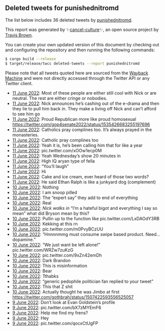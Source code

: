 ## Deleted tweets for punishednitromd

The list below includes 36 deleted tweets by
[punishednitromd](https://twitter.com/punishednitromd).



This report was generated by ✨[cancel-culture](https://github.com/travisbrown/cancel-culture)✨,
an open source project by [Travis Brown](https://twitter.com/travisbrown).

You can create your own updated version of this document by checking out and configuring the
repository and then running the following commands:

```bash
$ cargo build --release
$ target/release/twcc deleted-tweets --report punishednitromd
```

Please note that all tweets quoted here are sourced from the
[Wayback Machine](https://web.archive.org) and were not directly accessed through the Twitter API or
any Twitter client.

* [11 June 2022](https://web.archive.org/web/20220611062357/https://twitter.com/punishednitromd/status/1535508094310137856): Most of these people are either still cool with Nick or are neutral. The rest are either cringe or nobodies. <!--1535508094310137856-->
* [11 June 2022](https://web.archive.org/web/20220611061201/https://twitter.com/punishednitromd/status/1535504995684171776): Nick announces he’s cashing out of the e-drama and then they lie to pull him back in. They make a living off Nick and can’t afford to see him go <!--1535504995684171776-->
* [11 June 2022](https://web.archive.org/web/20220611035501/https://twitter.com/punishednitromd/status/1535470438003908613): Proud Republican more like proud homosexual https://twitter.com/gop4senate2022/status/1535426683255197696 <!--1535470438003908613-->
* [11 June 2022](https://web.archive.org/web/20220611035219/https://twitter.com/punishednitromd/status/1535469808678060032): Catholics pray complines too. It’s always prayed in the monasteries. <!--1535469808678060032-->
* [11 June 2022](https://web.archive.org/web/20220611035031/https://twitter.com/punishednitromd/status/1535469436160860161): Catholic pray complines too <!--1535469436160860161-->
* [11 June 2022](https://web.archive.org/web/20220611031223/https://twitter.com/punishednitromd/status/1535459696349413376): Yeah it is, he’s been calling him that for like a year <!--1535459696349413376-->
* [11 June 2022](https://web.archive.org/web/20220611015249/https://twitter.com/punishednitromd/status/1535439734088024064): pic.twitter.com/xOOw1ecp0M <!--1535439734088024064-->
* [11 June 2022](https://web.archive.org/web/20220611015210/https://twitter.com/punishednitromd/status/1535439672029192193): Yeah Wednesday’s show 20 minutes in <!--1535439672029192193-->
* [11 June 2022](https://web.archive.org/web/20220611003743/https://twitter.com/punishednitromd/status/1535420887901650947): High IQ aryan type of fella <!--1535420887901650947-->
* [11 June 2022](https://web.archive.org/web/20220611003626/https://twitter.com/punishednitromd/status/1535420568228569092): “You’ll laugh” <!--1535420568228569092-->
* [11 June 2022](https://web.archive.org/web/20220611001823/https://twitter.com/punishednitromd/status/1535415889176174593): Hi <!--1535415889176174593-->
* [11 June 2022](https://web.archive.org/web/20220611001114/https://twitter.com/punishednitromd/status/1535414282342498307): Cake and ice cream, ever heard of those two words? <!--1535414282342498307-->
* [11 June 2022](https://web.archive.org/web/20220611001006/https://twitter.com/punishednitromd/status/1535413918801309699): He said Ethan Ralph is like a junkyard dog (complement) <!--1535413918801309699-->
* [10 June 2022](https://web.archive.org/web/20220610234222/https://twitter.com/punishednitromd/status/1535407018110029826): Nothing <!--1535407018110029826-->
* [10 June 2022](https://web.archive.org/web/20220610233057/https://twitter.com/punishednitromd/status/1535403427840380928): I am snoop pilled <!--1535403427840380928-->
* [10 June 2022](https://web.archive.org/web/20220610224036/https://twitter.com/punishednitromd/status/1535390800758063104): The “expert say” they add to end of everything <!--1535390800758063104-->
* [10 June 2022](https://web.archive.org/web/20220610211529/https://twitter.com/punishednitromd/status/1535369950722129920): Real <!--1535369950722129920-->
* [10 June 2022](https://web.archive.org/web/20220610210013/https://twitter.com/punishednitromd/status/1535366173092724736): *Nick walks in* “I’m a hateful bigot and everything I say so mean” what did Bryson mean by this? <!--1535366173092724736-->
* [10 June 2022](https://web.archive.org/web/20220610205821/https://twitter.com/punishednitromd/status/1535365627287851008): Pullin up to the function like pic.twitter.com/LxDAOdY3RB <!--1535365627287851008-->
* [10 June 2022](https://web.archive.org/web/20220610205458/https://twitter.com/punishednitromd/status/1535364680595943424): Kekking at this rn <!--1535364680595943424-->
* [10 June 2022](https://web.archive.org/web/20220610204020/https://twitter.com/punishednitromd/status/1535360960650694656): pic.twitter.com/m0PvyBCzUU <!--1535360960650694656-->
* [10 June 2022](https://web.archive.org/web/20220610163750/https://twitter.com/punishednitromd/status/1535300102734102531): “Hnnnnmmg must consume swipe based product. Need… dopamine.” <!--1535300102734102531-->
* [10 June 2022](https://web.archive.org/web/20220610162508/https://twitter.com/punishednitromd/status/1535296798000128001): “We just want be left alone!” pic.twitter.com/WRZw7zuKzG <!--1535296798000128001-->
* [10 June 2022](https://web.archive.org/web/20220610041740/https://twitter.com/punishednitromd/status/1535113828123348994): pic.twitter.com/9xZn42emDh <!--1535113828123348994-->
* [10 June 2022](https://web.archive.org/web/20220610032630/https://twitter.com/punishednitromd/status/1535101070493351936): Dark Brandon <!--1535101070493351936-->
* [10 June 2022](https://web.archive.org/web/20220610032527/https://twitter.com/punishednitromd/status/1535100566778458112): This is misinformation <!--1535100566778458112-->
* [10 June 2022](https://web.archive.org/web/20220610014243/https://twitter.com/punishednitromd/status/1535074717563953152): Bear <!--1535074717563953152-->
* [10 June 2022](https://web.archive.org/web/20220610014136/https://twitter.com/punishednitromd/status/1535074602195464193): Tthabks <!--1535074602195464193-->
* [10 June 2022](https://web.archive.org/web/20220610011348/https://twitter.com/punishednitromd/status/1535067578493636613): “generic pedophile politician fan replied to your tweet” <!--1535067578493636613-->
* [10 June 2022](https://web.archive.org/web/20220610004340/https://twitter.com/punishednitromd/status/1535060017287929858): This that Z shit <!--1535060017287929858-->
* [10 June 2022](https://web.archive.org/web/20220610003346/https://twitter.com/punishednitromd/status/1535056926446211072): Actually thought he was Jimbo at first https://twitter.com/gothbrah/status/1507422593556525057 <!--1535056926446211072-->
* [ 9 June 2022](https://web.archive.org/web/20220609224427/https://twitter.com/punishednitromd/status/1535030090307842048): Don’t look at Evan Goldstein’s profile <!--1535030090307842048-->
* [ 9 June 2022](https://web.archive.org/web/20220609224143/https://twitter.com/punishednitromd/status/1535029179019776000): pic.twitter.com/bX7zMYEmF6 <!--1535029179019776000-->
* [ 9 June 2022](https://web.archive.org/web/20220609220731/https://twitter.com/punishednitromd/status/1535020678335762432): Help me find my frens? <!--1535020678335762432-->
* [ 9 June 2022](https://web.archive.org/web/20220609215817/https://twitter.com/punishednitromd/status/1535018223963279361): Hey <!--1535018223963279361-->
* [ 9 June 2022](https://web.archive.org/web/20220609215330/https://twitter.com/punishednitromd/status/1535017219758780416): pic.twitter.com/qocxCtUgFP <!--1535017219758780416-->
